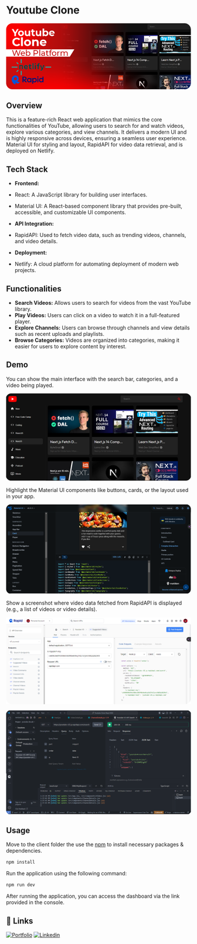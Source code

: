 # Youtube Clone

![Project Banner](./project-banner.png)

## Overview

This is a feature-rich React web application that mimics the core functionalities of YouTube, allowing users to search for and watch videos, explore various categories, and view channels. It delivers a modern UI and is highly responsive across devices, ensuring a seamless user experience. Material UI for styling and layout, RapidAPI for video data retrieval, and is deployed on Netlify.

## Tech Stack

- **Frontend:**

- React: A JavaScript library for building user interfaces.
- Material UI: A React-based component library that provides pre-built, accessible, and customizable UI components.

- **API Integration:**

- RapidAPI: Used to fetch video data, such as trending videos, channels, and video details.

- **Deployment:**

- Netlify: A cloud platform for automating deployment of modern web projects.

## Functionalities

- **Search Videos:** Allows users to search for videos from the vast YouTube library.
- **Play Videos:** Users can click on a video to watch it in a full-featured player.
- **Explore Channels:** Users can browse through channels and view details such as recent uploads and playlists.
- **Browse Categories:** Videos are organized into categories, making it easier for users to explore content by interest.


## Demo

You can show the main interface with the search bar, categories, and a video being played.

![Project Demo](./public/Demo.png)

Highlight the Material UI components like buttons, cards, or the layout used in your app.

![Material UI](./public/Material-UI.png)

Show a screenshot where video data fetched from RapidAPI is displayed (e.g., a list of videos or video details).

![Rapid API](./public/RapidAPI.png)

![Rapid API Client](./public/RapidAPI-Client.png)

## Usage

Move to the client folder the use the [npm](https://www.npmjs.com/) to install necessary packages & dependencies.

```bash
npm install
```

Run the application using the following command:

```bash
npm run dev
```

After running the application, you can access the dashboard via the link provided in the console.

## 🔗 Links

[![Portfolio](https://img.shields.io/badge/my_portfolio-000?style=for-the-badge&logo=ko-fi&logoColor=white)](https://akhatarmourad.github.io/portfolio/)
[![Linkedin](https://img.shields.io/badge/linkedin-0A66C2?style=for-the-badge&logo=linkedin&logoColor=white)](https://www.linkedin.com/in/akhatarmourad/)